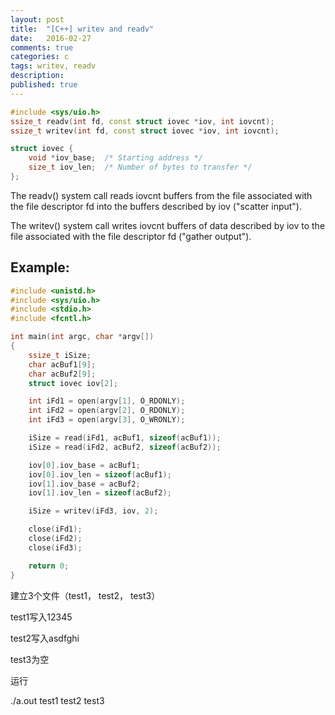 ```yaml
---
layout: post
title:  "[C++] writev and readv"
date:   2016-02-27
comments: true
categories: c
tags: writev, readv
description:
published: true
---
```


~~~cpp
#include <sys/uio.h>
ssize_t readv(int fd, const struct iovec *iov, int iovcnt);
ssize_t writev(int fd, const struct iovec *iov, int iovcnt);

struct iovec {
    void *iov_base;  /* Starting address */
    size_t iov_len;  /* Number of bytes to transfer */
};
~~~

The readv() system call reads iovcnt buffers from the file associated with the file descriptor fd into the buffers described by iov ("scatter input").

The writev() system call writes iovcnt buffers of data described by iov to the file associated with the file descriptor fd ("gather output").


## Example:
```cpp
#include <unistd.h>
#include <sys/uio.h>
#include <stdio.h>
#include <fcntl.h>

int main(int argc, char *argv[])
{
    ssize_t iSize;
    char acBuf1[9];
    char acBuf2[9];
    struct iovec iov[2];

    int iFd1 = open(argv[1], O_RDONLY);
    int iFd2 = open(argv[2], O_RDONLY);
    int iFd3 = open(argv[3], O_WRONLY);

    iSize = read(iFd1, acBuf1, sizeof(acBuf1));
    iSize = read(iFd2, acBuf2, sizeof(acBuf2));

    iov[0].iov_base = acBuf1;
    iov[0].iov_len = sizeof(acBuf1);
    iov[1].iov_base = acBuf2;
    iov[1].iov_len = sizeof(acBuf2);

    iSize = writev(iFd3, iov, 2);

    close(iFd1);
    close(iFd2);
    close(iFd3);

    return 0;
}
```

建立3个文件（test1， test2， test3）

test1写入12345

test2写入asdfghi

test3为空

运行

./a.out test1 test2 test3
